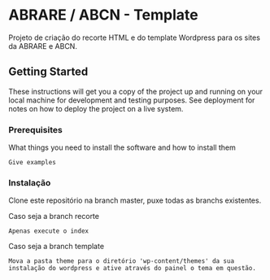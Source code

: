 # ABRARE / ABCN - Template

Projeto de criação do recorte HTML e do template Wordpress para os sites da ABRARE e ABCN.

## Getting Started

These instructions will get you a copy of the project up and running on your local machine for development and testing purposes. See deployment for notes on how to deploy the project on a live system.

### Prerequisites

What things you need to install the software and how to install them

```
Give examples
```

### Instalação

Clone este repositório na branch master, puxe todas as branchs existentes.

Caso seja a branch recorte

```
Apenas execute o index
```

Caso seja a branch template

```
Mova a pasta theme para o diretório 'wp-content/themes' da sua instalação do wordpress e ative através do painel o tema em questão. 
```
